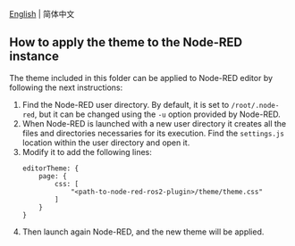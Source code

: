 [English](./README.md) | 简体中文

## How to apply the theme to the Node-RED instance
The theme included in this folder can be applied to Node-RED editor by following the next instructions:
1. Find the Node-RED user directory. By default, it is set to `/root/.node-red`, but it can be changed using the `-u` option provided by Node-RED.
2. When Node-RED is launched with a new user directory it creates all the files and directories necessaries for its execution. Find the `settings.js` location within the user directory and open it.
3. Modify it to add the following lines:
    ```
    editorTheme: {
        page: {
            css: [
                "<path-to-node-red-ros2-plugin>/theme/theme.css"
            ]
        }
    }
    ```
4. Then launch again Node-RED, and the new theme will be applied.